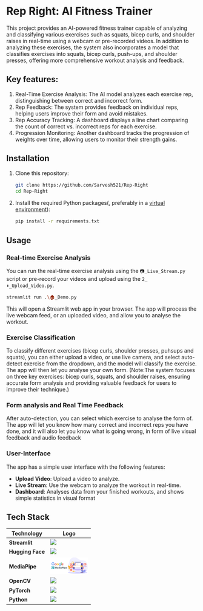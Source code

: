 # Rep Right: AI Fitness Trainer

This project provides an AI-powered fitness trainer capable of analyzing and classifying various exercises such as squats, bicep curls, and shoulder raises in real-time using a webcam or pre-recorded videos. In addition to analyzing these exercises, the system also incorporates a model that classifies exercises into squats, bicep curls, push-ups, and shoulder presses, offering more comprehensive workout analysis and feedback.

## Key features:

1. Real-Time Exercise Analysis: The AI model analyzes each exercise rep, distinguishing between correct and incorrect form.
2. Rep Feedback: The system provides feedback on individual reps, helping users improve their form and avoid mistakes.
3. Rep Accuracy Tracking: A dashboard displays a line chart comparing the count of correct vs. incorrect reps for each exercise.
4. Progression Monitoring: Another dashboard tracks the progression of weights over time, allowing users to monitor their strength gains.

## Installation

1. Clone this repository:
    ```bash
    git clone https://github.com/Sarvesh521/Rep-Right
    cd Rep-Right
    ```

2. Install the required Python packages(, preferably in a [virtual environment](https://docs.python.org/3/library/venv.html)):
    ```bash
    pip install -r requirements.txt
    ```



## Usage

### Real-time Exercise Analysis
You can run the real-time exercise analysis using the `📷️_Live_Stream.py` script or pre-record your videos and upload using the `2_ ⬆️_Upload_Video.py`.

```bash
streamlit run .\🏠️_Demo.py
```

This will open a Streamlit web app in your browser.
The app will process the live webcam feed, or an uploaded video, and allow you to analyse the workout.
### Exercise Classification
To classify different exercises (bicep curls, shoulder presses, puhsups and squats), you can either upload a video, or use live camera, and select auto-detect exercise from the dropdown, and the model will classify the exercise.
The app will then let you analyse your own form. (Note:The system focuses on three key exercises: bicep curls, squats, and shoulder raises, ensuring accurate form analysis and providing valuable feedback for users to improve their technique.)

### Form analysis and Real Time Feedback
After auto-detection, you can select which exercise to analyse the form of.
The app will let you know how many correct and incorrect reps you have done, and it will also let you know what is going wrong, in form of live visual feedback and audio feedback

### User-Interface
The app has a simple user interface with the following features:
- **Upload Video**: Upload a video to analyze.
- **Live Stream**: Use the webcam to analyze the workout in real-time.
- **Dashboard**: Analyses data from your finished workouts, and shows simple statistics in visual format


## Tech Stack

| Technology    | Logo                                                                                      |
| ------------- | ----------------------------------------------------------------------------------------- |
| **Streamlit** | <img src="https://streamlit.io/images/brand/streamlit-mark-color.png" width="100"/>        |
| **Hugging Face** | <img src="https://huggingface.co/front/assets/huggingface_logo.svg" width="100"/>       |
| **MediaPipe** | <img src="https://github.com/Sarvesh521/Rep-Right/blob/79e4584c01ffaecfad59a995a50975b8a26734a2/MediaPipe.png" width="100"/>                       |
| **OpenCV**    | <img src="https://opencv.org/wp-content/uploads/2020/07/OpenCV_logo_white_600x.png" width="100"/> |
| **PyTorch**   | <img src="https://pytorch.org/assets/images/pytorch-logo.png" width="100"/>                |
| **Python**    | <img src="https://www.python.org/static/community_logos/python-logo.png" width="100"/>     |



